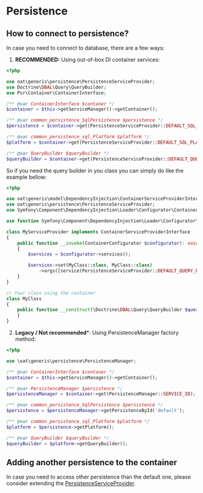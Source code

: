 Persistence
=======

## How to connect to persistence?

In case you need to connect to database, there are a few ways:

1) **RECOMMENDED:** Using out-of-box DI container services:

```php
<?php

use oat\generis\persistence\PersistenceServiceProvider;
use Doctrine\DBAL\Query\QueryBuilder;
use Psr\Container\ContainerInterface;

/** @var ContainerInterface $contaner */
$container = $this->getServiceManager()->getContainer();

/** @var common_persistence_SqlPersistence $persistence */
$persistence = $container->get(PersistenceServiceProvider::DEFAULT_SQL_PERSISTENCE);

/** @var common_persistence_sql_Platform $platform */
$platform = $container->get(PersistenceServiceProvider::DEFAULT_SQL_PLATFORM);

/** @var QueryBuilder $queryBuilder */
$queryBuilder = $container->get(PersistenceServiceProvider::DEFAULT_QUERY_BUILDER);
```

So if you need the query builder in you class you can simply do like the example bellow:

````php
<?php

use oat\generis\model\DependencyInjection\ContainerServiceProviderInterface;
use oat\generis\persistence\PersistenceServiceProvider;
use Symfony\Component\DependencyInjection\Loader\Configurator\ContainerConfigurator;

use function Symfony\Component\DependencyInjection\Loader\Configurator\service;

class MyServiceProvider implements ContainerServiceProviderInterface
{
    public function __invoke(ContainerConfigurator $configurator): void
    {
        $services = $configurator->services();

        $services->set(MyClass::class, MyClass::class)
            ->args([service(PersistenceServiceProvider::DEFAULT_QUERY_BUILDER)]);
    }
}

// Your class using the container
class MyClass 
{
    public function __construct(\Doctrine\DBAL\Query\QueryBuilder $queryBuilder) {
    }
}
````

2) **Legacy / Not recommended***: Using PersistenceManager factory method:

```php
<?php

use \oat\generis\persistence\PersistenceManager;

/** @var ContainerInterface $contaner */
$container = $this->getServiceManager()->getContainer();

/** @var PersistenceManager $persistence */
$persistenceManager = $container->get(PersistenceManager::SERVICE_ID);

/** @var common_persistence_SqlPersistence $persistence */
$persistence = $persistenceManager->getPersistenceById('default');

/** @var common_persistence_sql_Platform $platform */
$platform = $persistence->getPlatform();

/** @var QueryBuilder $queryBuilder */
$queryBuilder = $platform->getQueryBuilder();
```

## Adding another persistence to the container

In case you need to access other persistence than the default one, 
please consider extending the [PersistenceServiceProvider](./PersistenceServiceProvider.php).
